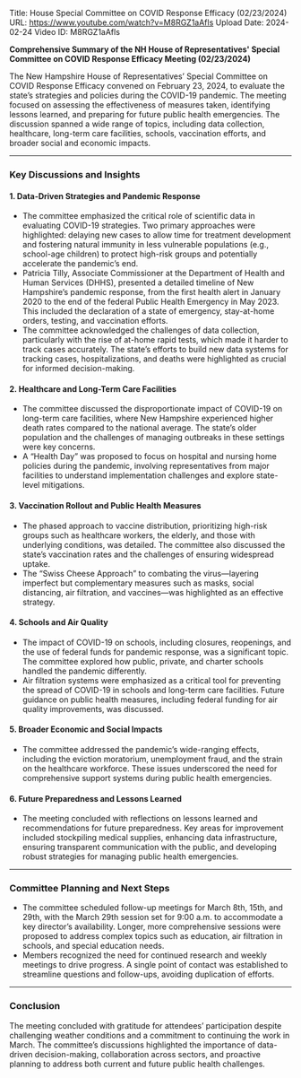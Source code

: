 Title: House Special Committee on COVID Response Efficacy (02/23/2024)
URL: https://www.youtube.com/watch?v=M8RGZ1aAfls
Upload Date: 2024-02-24
Video ID: M8RGZ1aAfls

**Comprehensive Summary of the NH House of Representatives' Special Committee on COVID Response Efficacy Meeting (02/23/2024)**

The New Hampshire House of Representatives’ Special Committee on COVID Response Efficacy convened on February 23, 2024, to evaluate the state’s strategies and policies during the COVID-19 pandemic. The meeting focused on assessing the effectiveness of measures taken, identifying lessons learned, and preparing for future public health emergencies. The discussion spanned a wide range of topics, including data collection, healthcare, long-term care facilities, schools, vaccination efforts, and broader social and economic impacts.

---

### **Key Discussions and Insights**

#### **1. Data-Driven Strategies and Pandemic Response**
- The committee emphasized the critical role of scientific data in evaluating COVID-19 strategies. Two primary approaches were highlighted: delaying new cases to allow time for treatment development and fostering natural immunity in less vulnerable populations (e.g., school-age children) to protect high-risk groups and potentially accelerate the pandemic’s end.
- Patricia Tilly, Associate Commissioner at the Department of Health and Human Services (DHHS), presented a detailed timeline of New Hampshire’s pandemic response, from the first health alert in January 2020 to the end of the federal Public Health Emergency in May 2023. This included the declaration of a state of emergency, stay-at-home orders, testing, and vaccination efforts.
- The committee acknowledged the challenges of data collection, particularly with the rise of at-home rapid tests, which made it harder to track cases accurately. The state’s efforts to build new data systems for tracking cases, hospitalizations, and deaths were highlighted as crucial for informed decision-making.

#### **2. Healthcare and Long-Term Care Facilities**
- The committee discussed the disproportionate impact of COVID-19 on long-term care facilities, where New Hampshire experienced higher death rates compared to the national average. The state’s older population and the challenges of managing outbreaks in these settings were key concerns.
- A “Health Day” was proposed to focus on hospital and nursing home policies during the pandemic, involving representatives from major facilities to understand implementation challenges and explore state-level mitigations.

#### **3. Vaccination Rollout and Public Health Measures**
- The phased approach to vaccine distribution, prioritizing high-risk groups such as healthcare workers, the elderly, and those with underlying conditions, was detailed. The committee also discussed the state’s vaccination rates and the challenges of ensuring widespread uptake.
- The “Swiss Cheese Approach” to combating the virus—layering imperfect but complementary measures such as masks, social distancing, air filtration, and vaccines—was highlighted as an effective strategy.

#### **4. Schools and Air Quality**
- The impact of COVID-19 on schools, including closures, reopenings, and the use of federal funds for pandemic response, was a significant topic. The committee explored how public, private, and charter schools handled the pandemic differently.
- Air filtration systems were emphasized as a critical tool for preventing the spread of COVID-19 in schools and long-term care facilities. Future guidance on public health measures, including federal funding for air quality improvements, was discussed.

#### **5. Broader Economic and Social Impacts**
- The committee addressed the pandemic’s wide-ranging effects, including the eviction moratorium, unemployment fraud, and the strain on the healthcare workforce. These issues underscored the need for comprehensive support systems during public health emergencies.

#### **6. Future Preparedness and Lessons Learned**
- The meeting concluded with reflections on lessons learned and recommendations for future preparedness. Key areas for improvement included stockpiling medical supplies, enhancing data infrastructure, ensuring transparent communication with the public, and developing robust strategies for managing public health emergencies.

---

### **Committee Planning and Next Steps**
- The committee scheduled follow-up meetings for March 8th, 15th, and 29th, with the March 29th session set for 9:00 a.m. to accommodate a key director’s availability. Longer, more comprehensive sessions were proposed to address complex topics such as education, air filtration in schools, and special education needs.
- Members recognized the need for continued research and weekly meetings to drive progress. A single point of contact was established to streamline questions and follow-ups, avoiding duplication of efforts.

---

### **Conclusion**
The meeting concluded with gratitude for attendees’ participation despite challenging weather conditions and a commitment to continuing the work in March. The committee’s discussions highlighted the importance of data-driven decision-making, collaboration across sectors, and proactive planning to address both current and future public health challenges.